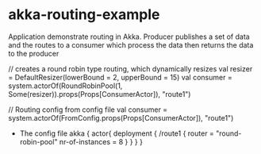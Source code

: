 # akka-routing-example

Application demonstrate routing in Akka. Producer publishes a set of data and the routes to a consumer which process the data then returns the data to the producer



// creates a round robin type routing, which dynamically resizes
val resizer = DefaultResizer(lowerBound = 2, upperBound = 15)
val consumer = system.actorOf(RoundRobinPool(1, Some(resizer)).props(Props[ConsumerActor]), "route1") 




// Routing config from config file 
val consumer = system.actorOf(FromConfig.props(Props[ConsumerActor]), "route1")

- The config file
akka {
  actor{
    deployment {
      /route1 {
      router = "round-robin-pool"
      nr-of-instances = 8
      }
    }
  }
}
